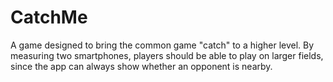 # CatchMe
A game designed to bring the common game "catch" to a higher level. By measuring two smartphones, players should be able to play on larger fields, since the app can always show whether an opponent is nearby. 
